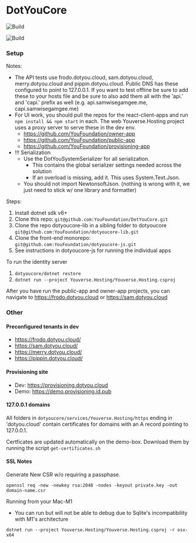 # DotYouCore

![Build](https://github.com/YouFoundation/DotYouCore/actions/workflows/lib-on-ubuntu.yml/badge.svg)

![Build](https://github.com/YouFoundation/DotYouCore/actions/workflows/services-on-ubuntu.yml/badge.svg)

### Setup

Notes:
* The API tests use frodo.dotyou.cloud, sam.dotyou.cloud, merry.dotyou.cloud and pippin.dotyou.cloud. Public DNS has these configured to point to 127.0.0.1. If you want to test offline be sure to add these to your hosts file and be sure to also add them all with the 'api.' and 'capi.' prefix as well (e.g. api.samwisegamgee.me, capi.samwisegamgee.me)
* For UI work, you should pull the repos for the react-client-apps and run ```npm install && npm start``` in each.  The web Youverse.Hosting project uses a proxy server to serve these in the dev env.
  * https://github.com/YouFoundation/owner-app
  * https://github.com/YouFoundation/public-app
  * https://github.com/YouFoundation/provisioning-app
* !!! Serialization
  * Use the DotYouSystemSerializer for all serialization.  
    * This contains the global serializer settings needed across the solution
    * If an overload is missing, add it.  This uses System.Text.Json.
  * You should not import NewtonsoftJson. (nothing is wrong with it, we just need to stick w/ one library and formatter)

Steps:
1. Install dotnet sdk v6+
2. Clone this repo: ```git@github.com:YouFoundation/DotYouCore.git```
3. Clone the repo dotyoucore-lib in a sibling folder to dotyoucore ```git@github.com:YouFoundation/dotyoucore-lib.git```
4. Clone the front-end monorepo: ```git@github.com:YouFoundation/dotyoucore-js.git```
6. See instructions in dotyoucore-js for running the individual apps

To run the identity server
1. ```dotyoucore/dotnet restore```
2. ```dotnet run --project Youverse.Hosting/Youverse.Hosting.csproj```

After you have run the public-app and owner-app projects, you can navigate to https://frodo.dotyou.cloud or https://sam.dotyou.cloud

### Other

#### Preconfigured tenants in dev
- https://frodo.dotyou.cloud/
- https://sam.dotyou.cloud/
- https://merry.dotyou.cloud/
- https://pippin.dotyou.cloud/

#### Provisioning site
- Dev: https://provisioning.dotyou.cloud
- Demo: https://demo.provisioning.id.pub

#### 127.0.0.1 domains
All folders in ```dotyoucore/services/Youverse.Hosting/https``` ending in 'dotyou.cloud' contain certificates for domains with an A record pointing to 127.0.0.1.

Certficates are updated automatically on the demo-box. Download them by running the script ```get-certificates.sh```


#### SSL Notes

Generate New CSR w/o requiring a passphase.

`openssl req -new -newkey rsa:2048 -nodes -keyout private.key -out domain-name.csr`

Running from your Mac-M1
* You can run but will not be able to debug due to Sqlite's incompatibility with M1's architecture

`dotnet run --project Youverse.Hosting/Youverse.Hosting.csproj -r osx-x64`

